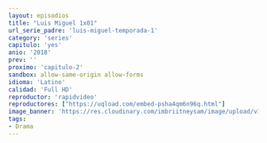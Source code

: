```yaml
---
layout: episodios
title: "Luis Miguel 1x01"
url_serie_padre: 'luis-miguel-temporada-1'
category: 'series'
capitulo: 'yes'
anio: '2018'
prev: ''
proximo: 'capitulo-2'
sandbox: allow-same-origin allow-forms
idioma: 'Latino'
calidad: 'Full HD'
reproductor: 'rapidvideo'
reproductores: ["https://uqload.com/embed-psha4qm6n96q.html"]
image_banner: 'https://res.cloudinary.com/imbriitneysam/image/upload/v1546716493/luis-banner-min.jpg'
tags:
- Drama
---
```












